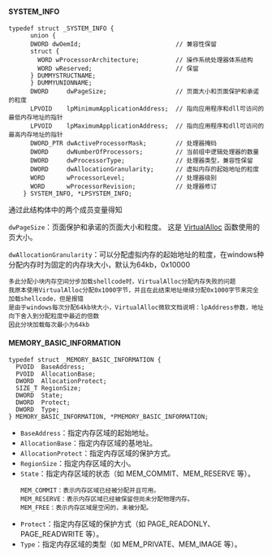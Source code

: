#### SYSTEM_INFO

```
typedef struct _SYSTEM_INFO {
      union {
      DWORD dwOemId;                          // 兼容性保留
      struct {
        WORD wProcessorArchitecture;          // 操作系统处理器体系结构
        WORD wReserved;                       // 保留
      } DUMMYSTRUCTNAME;
      } DUMMYUNIONNAME;
      DWORD     dwPageSize;                   // 页面大小和页面保护和承诺的粒度
      LPVOID    lpMinimumApplicationAddress;  // 指向应用程序和dll可访问的最低内存地址的指针
      LPVOID    lpMaximumApplicationAddress;  // 指向应用程序和dll可访问的最高内存地址的指针
      DWORD_PTR dwActiveProcessorMask;        // 处理器掩码
      DWORD     dwNumberOfProcessors;         // 当前组中逻辑处理器的数量
      DWORD     dwProcessorType;              // 处理器类型，兼容性保留
      DWORD     dwAllocationGranularity;      // 虚拟内存的起始地址的粒度
      WORD      wProcessorLevel;              // 处理器级别
      WORD      wProcessorRevision;           // 处理器修订
    } SYSTEM_INFO, *LPSYSTEM_INFO;
```

通过此结构体中的两个成员变量得知

`dwPageSize`：页面保护和承诺的页面大小和粒度。 这是 [VirtualAlloc](https://learn.microsoft.com/zh-cn/windows/desktop/api/memoryapi/nf-memoryapi-virtualalloc) 函数使用的页大小。

`dwAllocationGranularity`：可以分配虚拟内存的起始地址的粒度，在windows种分配内存时为固定的内存块大小，默认为64kb，0x10000

```
多此分配小块内存空间分步加载shellcode时，VirtualAlloc分配内存失败的问题
我原本使用VirtualAlloc分配0x1000字节，并且在此结束地址继续分配0x1000字节来完全加载shellcode，但是报错
是由于windows每次分配64kb块大小，VirtualAlloc微软文档说明：lpAddress参数，地址向下舍入到分配粒度中最近的倍数
因此分块加载每次最小为64kb
```

#### MEMORY_BASIC_INFORMATION

```
typedef struct _MEMORY_BASIC_INFORMATION {
  PVOID  BaseAddress;
  PVOID  AllocationBase;
  DWORD  AllocationProtect;
  SIZE_T RegionSize;
  DWORD  State;
  DWORD  Protect;
  DWORD  Type;
} MEMORY_BASIC_INFORMATION, *PMEMORY_BASIC_INFORMATION;
```

* `BaseAddress`：指定内存区域的起始地址。
* `AllocationBase`：指定内存区域的基地址。
* `AllocationProtect`：指定内存区域的保护方式。
* `RegionSize`：指定内存区域的大小。
* `State`：指定内存区域的状态（如 MEM_COMMIT、MEM_RESERVE 等）。
  ```
  MEM_COMMIT：表示内存区域已经被分配并且可用。
  MEM_RESERVE：表示内存区域已经被保留但尚未分配物理内存。
  MEM_FREE：表示内存区域是空闲的，未被分配。
  ```
* `Protect`：指定内存区域的保护方式（如 PAGE_READONLY、PAGE_READWRITE 等）。
* `Type`：指定内存区域的类型（如 MEM_PRIVATE、MEM_IMAGE 等）。
